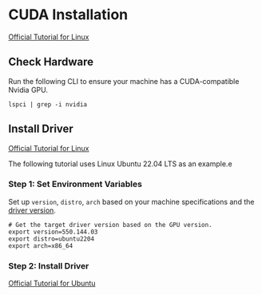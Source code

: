 # CUDA Installation

[Official Tutorial for Linux](https://docs.nvidia.com/cuda/cuda-installation-guide-linux/)

## Check Hardware

Run the following CLI to ensure your machine has a CUDA-compatible Nvidia GPU.

```shell
lspci | grep -i nvidia
```

## Install Driver

[Official Tutorial for Linux](https://docs.nvidia.com/datacenter/tesla/driver-installation-guide/index.html#ubuntu-installation)

The following tutorial uses Linux Ubuntu 22.04 LTS as an example.e

### Step 1: Set Environment Variables

Set up `version`, `distro`, `arch` based on your machine specifications and the [driver version](https://www.nvidia.com/en-us/drivers/).

```shell
# Get the target driver version based on the GPU version.
export version=550.144.03
export distro=ubuntu2204
export arch=x86_64
```

### Step 2: Install Driver

[Official Tutorial for Ubuntu](https://docs.nvidia.com/datacenter/tesla/driver-installation-guide/index.html#ubuntu)
